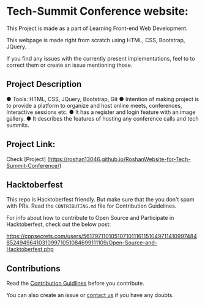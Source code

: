 
# Tech-Summit Conference website:

This Project is made as a part of Learning Front-end Web Development. 

This webpage is made right from scratch using HTML, CSS, Bootstrap, JQuery.

If you find any issues with the currently present implementations, feel to to correct them or create an issue mentioning those.

## Project Description

● Tools: HTML, CSS, JQuery, Bootstrap, Git
● Intention of making project is to provide a platform to organize and host online meets, conferences, Interactive sessions etc.
● It has a register and login feature with an image gallery.
● It describes the features of hosting any conference calls and tech summits.

## Project Link: 

Check [Project] (https://roshan13046.github.io/RoshanWebsite-for-Tech-Summit-Conference/)


## Hacktoberfest

This repo is Hacktoberfest friendly. But make sure that the you don't spam with PRs. Read the `CONTRIBUTING.md` file for Contribution Guidelines.

For info about how to contribute to Open Source and Participate in Hacktoberfest, check out the below post:

https://cppsecrets.com/users/5617971101051071011161151049711410997484852494964103109971051084699111109/Open-Source-and-Hacktoberfest.php

## Contributions

Read the [Contribution Guidlines](https://github.com/Roshan13046/RoshanWebsite-for-Tech-Summit-Conference/blob/master/Contribution.md) before you contribute.

You can also create an issue or [contact us](https://github.com/Roshan13046) if you have any doubts.


